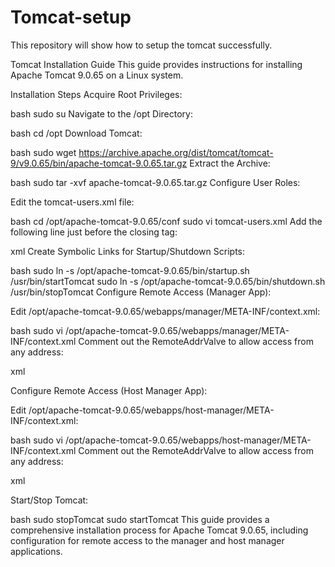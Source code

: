 # Tomcat-setup
This repository will show how to setup the tomcat successfully. 

Tomcat Installation Guide
This guide provides instructions for installing Apache Tomcat 9.0.65 on a Linux system.

Installation Steps
Acquire Root Privileges:

bash
sudo su
Navigate to the /opt Directory:

bash
cd /opt
Download Tomcat:

bash
sudo wget https://archive.apache.org/dist/tomcat/tomcat-9/v9.0.65/bin/apache-tomcat-9.0.65.tar.gz
Extract the Archive:

bash
sudo tar -xvf apache-tomcat-9.0.65.tar.gz
Configure User Roles:

Edit the tomcat-users.xml file:

bash
cd /opt/apache-tomcat-9.0.65/conf
sudo vi tomcat-users.xml
Add the following line just before the closing </tomcat-users> tag:

xml
<user username="admin" password="admin1234" roles="admin-gui, manager-gui, manager-script"/>
Create Symbolic Links for Startup/Shutdown Scripts:

bash
sudo ln -s /opt/apache-tomcat-9.0.65/bin/startup.sh /usr/bin/startTomcat
sudo ln -s /opt/apache-tomcat-9.0.65/bin/shutdown.sh /usr/bin/stopTomcat
Configure Remote Access (Manager App):

Edit /opt/apache-tomcat-9.0.65/webapps/manager/META-INF/context.xml:

bash
sudo vi /opt/apache-tomcat-9.0.65/webapps/manager/META-INF/context.xml
Comment out the RemoteAddrValve to allow access from any address:

xml
<!-- <Valve className="org.apache.catalina.valves.RemoteAddrValve"
allow="127\.\d+\.\d+\.\d+|::1|0:0:0:0:0:0:0:1" /> -->
Configure Remote Access (Host Manager App):

Edit /opt/apache-tomcat-9.0.65/webapps/host-manager/META-INF/context.xml:

bash
sudo vi /opt/apache-tomcat-9.0.65/webapps/host-manager/META-INF/context.xml
Comment out the RemoteAddrValve to allow access from any address:

xml
<!-- <Valve className="org.apache.catalina.valves.RemoteAddrValve"
allow="127\.\d+\.\d+\.\d+|::1|0:0:0:0:0:0:0:1" /> -->
Start/Stop Tomcat:

bash
sudo stopTomcat
sudo startTomcat
This guide provides a comprehensive installation process for Apache Tomcat 9.0.65, including configuration for remote access to the manager and host manager applications.
